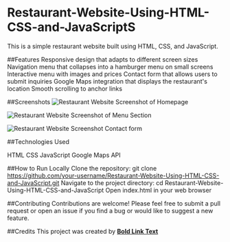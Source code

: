 # Restaurant-Website-Using-HTML-CSS-and-JavaScriptS

This is a simple restaurant website built using HTML, CSS, and JavaScript.

##Features
Responsive design that adapts to different screen sizes
Navigation menu that collapses into a hamburger menu on small screens
Interactive menu with images and prices
Contact form that allows users to submit inquiries
Google Maps integration that displays the restaurant's location
Smooth scrolling to anchor links


##Screenshots
![Restaurant Website Screenshot of Homepage](https://i.imgur.com/abcdefg.png)


![Restaurant Website Screenshot of Menu Section](https://i.imgur.com/abcdefg.png)


![Restaurant Website Screenshot Contact form](https://i.imgur.com/abcdefg.png)






##Technologies Used

HTML
CSS
JavaScript
Google Maps API


##How to Run Locally
Clone the repository: git clone https://github.com/your-username/Restaurant-Website-Using-HTML-CSS-and-JavaScript.git
Navigate to the project directory: cd Restaurant-Website-Using-HTML-CSS-and-JavaScript
Open index.html in your web browser


##Contributing
Contributions are welcome! Please feel free to submit a pull request or open an issue if you find a bug or would like to suggest a new feature.

##Credits
This project was created by [**Bold Link Text**](URL)
 
